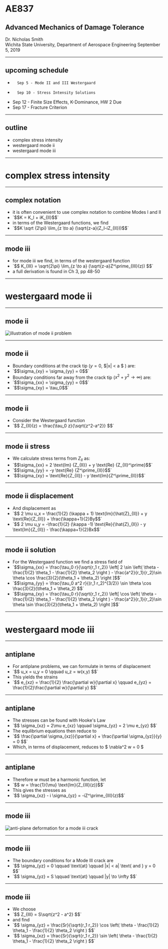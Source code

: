  # AE837
## Advanced Mechanics of Damage Tolerance
Dr. Nicholas Smith<br/>
Wichita State University, Department of Aerospace Engineering
September 5, 2019

----
## upcoming schedule

-		Sep 5 - Mode II and III Westergaard
-		Sep 10 - Stress Intensity Solutions
-   Sep 12 - Finite Size Effects, K-Dominance, HW 2 Due
-   Sep 17 - Fracture Criterion 

----
## outline

<!-- vim-markdown-toc GFM -->

* complex stress intensity
* westergaard mode ii
* westergaard mode iii

<!-- vim-markdown-toc -->

---
# complex stress intensity

----
## complex notation

-   it is often convenient to use complex notation to combine Modes I and II
-   <!-- .element style="list-style-type:none" --> `$$K = K_I + iK_{II}$$`
-   in terms of the Westergaard functions, we find
-   <!-- .element style="list-style-type:none" --> `$$K \sqrt {2\pi} \lim_{z \to a} (\sqrt{z-a}(Z_I-iZ_{II}))$$`

----
## mode iii

-   for mode iii we find, in terms of the westergaard function
-   <!-- .element style="list-style-type:none" --> `$$ K_{III} = \sqrt{2\pi} \lim_{z \to a} (\sqrt{z-a}Z^\prime_{III}(z)) $$`
-   a full derivation is found in Ch 3, pp 48-50

---
# westergaard mode ii

----
## mode ii

![illustration of mode ii problem](..\images\west-ii.png) <!-- .element width="50%" -->

----
## mode ii

-   Boundary conditions at the crack tip ($y=0$, $|x| < a $ ) are:
-   <!-- .element style="list-style-type:none" --> `$$\sigma_{xy} = \sigma_{yy} = 0$$`
-   Boundary conditions far away from the crack tip ($x^2 + y^2 \to \infty$) are:
-   <!-- .element style="list-style-type:none" --> `$$\sigma_{xx} = \sigma_{yy} = 0$$`
-   <!-- .element style="list-style-type:none" --> `$$\sigma_{xy} = \tau_0$$`

----
## mode ii

-   Consider the Westergaard function
-   <!-- .element style="list-style-type:none" --> `$$ Z_{II}(z) = \frac{\tau_0 z}{\sqrt{z^2-a^2}} $$`

----
## mode ii stress

-   We calculate stress terms from $Z_{II}$ as:
-   <!-- .element style="list-style-type:none" --> `$$\sigma_{xx} = 2 \text{Im} {Z_{II}} + y \text{Re} {Z_{II}^\prime}$$`
-   <!-- .element style="list-style-type:none" --> `$$\sigma_{yy} = -y \text{Re} {Z^\prime_{II}}$$`
-   <!-- .element style="list-style-type:none" --> `$$\sigma_{xy} = \text{Re}{Z_{II}} - y \text{Im}{Z^\prime_{II}}$$`

----
## mode ii displacement

-   And displacement as
-   <!-- .element style="list-style-type:none" --> `$$ 2 \mu u_x = \frac{1}{2} (\kappa + 1) \text{Im}{\hat{Z}_{II}} + y \text{Re}{Z_{II}} + \frac{\kappa+1}{2}By$$`
-   <!-- .element style="list-style-type:none" --> `$$ 2 \mu u_y = -\frac{1}{2} (\kappa -1) \text{Re}{\hat{Z}_{II}} - y \text{Im}{Z_{II}} - \frac{\kappa+1}{2}Bx$$`

----
## mode ii solution

-   For the Westergaard function we find a stress field of
-   <!-- .element style="list-style-type:none" --> `$$\sigma_{xx} = \frac{\tau_0 r}{\sqrt{r_1 r_2}} \left[ 2 \sin \left( \theta - \frac{1}{2} \theta_1 - \frac{1}{2} \theta_2 \right ) - \frac{a^2}{r_1}{r_2}\sin \theta \cos \frac{3}{2}(\theta_1 + \theta_2) \right ]$$`
-   <!-- .element style="list-style-type:none" --> `$$\sigma_{yy} = \frac{\tau_0 a^2 r}{(r_1 r_2)^{3/2}} \sin \theta \cos \frac{3}{2}(\theta_1 + \theta_2) $$`
-   <!-- .element style="list-style-type:none" --> `$$\sigma_{xy} = \frac{\tau_0 r}{\sqrt{r_1 r_2}} \left[ \cos \left( \theta - \frac{1}{2} \theta_1 - \frac{1}{2} \theta_2 \right ) - \frac{a^2}{r_1}{r_2}\sin \theta \sin \frac{3}{2}(\theta_1 + \theta_2) \right ]$$`

---
# westergaard mode iii

----
## antiplane

-   For antiplane problems, we can formulate in terms of displacement
-   <!-- .element style="list-style-type:none" --> `$$ u_x = u_y = 0 \qquad u_z = w(x,y) $$`
-   This yields the strains
-   <!-- .element style="list-style-type:none" --> `$$ e_{xz} = \frac{1}{2} \frac{\partial w}{\partial x} \qquad e_{yz} = \frac{1}{2}\frac{\partial w}{\partial y} $$`

----
## antiplane

-   The stresses can be found with Hooke's Law
-   <!-- .element style="list-style-type:none" --> `$$ \sigma_{xz} = 2\mu e_{xz} \qquad \sigma_{yz} = 2 \mu e_{yz} $$`
-   The equlibrium equations then reduce to
-   <!-- .element style="list-style-type:none" --> `$$ \frac{\partial \sigma_{xz}}{\partial x} + \frac{\partial \sigma_{yz}}{y} = 0 $$`
-   Which, in terms of displacement, reduces to $ \nabla^2 w = 0 $

----
## antiplane

-   Therefore $w$ must be a harmonic function, let
-   <!-- .element style="list-style-type:none" --> `$$ w = \frac{1}{\mu} \text{Im}{Z_{III}(z)}$$`
-   This gives the stresses as
-   <!-- .element style="list-style-type:none" --> `$$ \sigma_{xz} - i \sigma_{yz} = -iZ^\prime_{III}(z)$$`

----
## mode iii

![anti-plane deformation for a mode iii crack](..\images\west-iii.png) <!-- .element width="50%" -->

----
## mode iii

-   The boundary conditions for a Mode III crack are
-   <!-- .element style="list-style-type:none" -->`$$ \sigma_{yz} = 0 \qquad \text{at} \qquad |x| < a| \text{ and } y = 0 $$`
-   <!-- .element style="list-style-type:none" -->`$$ \sigma_{yz} = S \qquad \text{at} \qquad |y| \to \infty $$`

----
## mode iii

-   We choose
-   <!-- .element style="list-style-type:none" --> `$$ Z_{III} = S\sqrt{z^2 - a^2} $$`
-   and find
-   <!-- .element style="list-style-type:none" --> `$$ \sigma_{yz} = \frac{Sr}{\sqrt{r_1 r_2}} \cos \left( \theta - \frac{1}{2} \theta_1 - \frac{1}{2} \theta_2 \right ) $$`
-   <!-- .element style="list-style-type:none" --> `$$ \sigma_{xz} = \frac{Sr}{\sqrt{r_1 r_2}} \sin \left( \theta - \frac{1}{2} \theta_1 - \frac{1}{2} \theta_2 \right ) $$`

